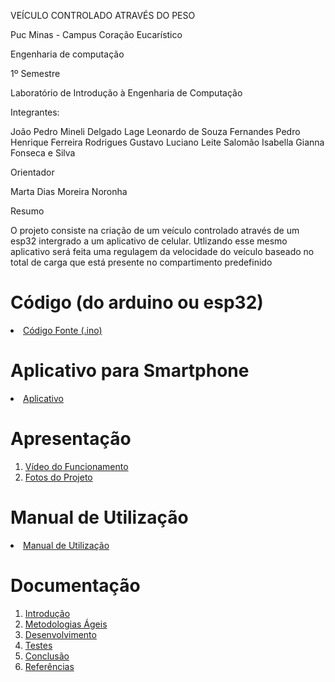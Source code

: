 VEÍCULO CONTROLADO ATRAVÉS DO PESO 

Puc Minas - Campus Coração Eucarístico

Engenharia de computação

1º Semestre

Laboratório de Introdução à Engenharia de Computação


Integrantes:

João Pedro Mineli Delgado Lage 
Leonardo de Souza Fernandes
Pedro Henrique Ferreira Rodrigues
Gustavo Luciano Leite Salomão
Isabella Gianna Fonseca e Silva 

Orientador

Marta Dias Moreira Noronha

Resumo

O projeto consiste na criação de um veículo controlado através de um esp32 intergrado a um aplicativo de celular. Utlizando esse mesmo aplicativo será feita uma regulagem da velocidade do veículo baseado no total de carga que está presente no compartimento predefinido 

# Código (do arduino ou esp32)

<li><a href="Codigo/README.md"> Código Fonte (.ino)</a></li>

# Aplicativo para Smartphone

<li><a href="App/README.md"> Aplicativo </a></li>

# Apresentação

<ol>
<li><a href="Apresentacao/README.md"> Vídeo do Funcionamento</a></li>
<li><a href="Apresentacao/README.md"> Fotos do Projeto</a></li>
</ol>

# Manual de Utilização

<li><a href="Manual/manual de utilização.md"> Manual de Utilização</a></li>


# Documentação

<ol>
<li><a href="Documentacao/01-Introducão.md"> Introdução</a></li>
<li><a href="Documentacao/02-Metodologias Ágeis.md"> Metodologias Ágeis</a></li>
<li><a href="Documentacao/03-Desenvolvimento.md"> Desenvolvimento </a></li>
<li><a href="Documentacao/04-Testes.md"> Testes </a></li>
<li><a href="Documentacao/05-Conclusão.md"> Conclusão </a></li>
<li><a href="Documentacao/06-Referências.md"> Referências </a></li>
</ol>

